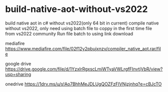 # build-native-aot-without-vs2022
build native aot in c# without vs2022(only 64 bit in current)
compile native without vs2022, only need using batch file to coppy in the first time
file from vs2022 community
Run file batch to using
link download 

mediafire https://www.mediafire.com/file/02f12y2pbujxnzv/compiler_native_aot.rar/file

google drive https://drive.google.com/file/d/1YzxlrRgxscLmiWTyaVWLrgfFInvtjVbR/view?usp=sharing

onedrive https://1drv.ms/u/s!Ao7BhhMeJDLUgQOZFzFIVNjzjnhq?e=cBJcTO
